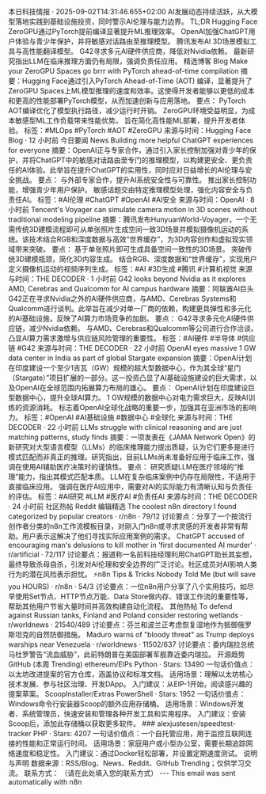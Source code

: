 本日科技情报 · 2025-09-02T14:31:46.655+02:00 AI发展动态持续活跃，从大模型落地实践到基础设施投资，同时警示AI伦理与能力边界。  TL;DR Hugging Face ZeroGPU通过PyTorch提前编译显著提升ML推理效率。 OpenAI加强ChatGPT用户体验与青少年保护，并将敏感对话路由至推理模型。 腾讯发布AI 3D场景模拟工具与高性能翻译模型。 G42寻求多元AI硬件供应商，降低对Nvidia依赖。 最新研究指出LLM在临床推理方面仍有局限，强调负责任应用。 精选博客 Blog Make your ZeroGPU Spaces go brrr with PyTorch ahead-of-time compilation 摘要：Hugging Face通过引入PyTorch Ahead-of-Time (AOT) 编译，显著提升了ZeroGPU Spaces上ML模型推理的速度和效率。这使得开发者能够以更低的成本和更高的性能部署PyTorch模型，从而加速创新与应用落地。 要点：  PyTorch AOT编译优化了模型执行路径，减少运行时开销。 ZeroGPU环境受益明显，为成本敏感型ML工作负载带来性能优势。 旨在简化高性能ML部署，提升开发者体验。 标签：#MLOps #PyTorch #AOT #ZeroGPU 来源与时间：Hugging Face Blog · 12 小时前 今日要闻 News Building more helpful ChatGPT experiences for everyone 摘要：OpenAI正与专家合作，通过引入家长控制加强对青少年的保护，并将ChatGPT中的敏感对话路由至专门的推理模型，以构建更安全、更负责任的AI体验。此举旨在提升ChatGPT的实用性，同时应对日益增长的AI伦理与安全挑战。 要点：  与外部专家合作，提升AI系统安全性与可靠性。 推出家长控制功能，增强青少年用户保护。 敏感话题交由特定推理模型处理，强化内容安全与负责任AI。 标签：#AI伦理 #ChatGPT #OpenAI #AI安全 来源与时间：OpenAI · 8 小时前 Tencent's Voyager can simulate camera motion in 3D scenes without traditional modeling pipeline 摘要：腾讯发布HunyuanWorld-Voyager，一个无需传统3D建模流程即可从单张照片生成空间一致3D场景并模拟摄像机运动的系统。该技术结合RGB和深度数据与高效“世界缓存”，为3D内容创作和虚拟现实领域带来突破。 要点：  基于单张照片即可生成具备空间一致性的3D场景。 突破传统3D建模瓶颈，简化3D内容生成。 结合RGB、深度数据和“世界缓存”，实现用户定义摄像机运动的视频序列生成。 标签：#AI #3D生成 #腾讯 #计算机视觉 来源与时间：THE DECODER · 1 小时前 G42 looks beyond Nvidia as it explores AMD, Cerebras and Qualcomm for AI campus hardware 摘要：阿联酋AI巨头G42正在寻求Nvidia之外的AI硬件供应商，与AMD、Cerebras Systems和Qualcomm进行谈判。此举旨在减少对单一厂商的依赖，构建更具弹性和多元化的AI基础设施，反映了AI算力市场竞争的加剧。 要点：  G42寻求多元化AI硬件供应链，减少Nvidia依赖。 与AMD、Cerebras和Qualcomm等公司进行合作洽谈。 凸显AI算力需求激增与供应链风险管理的重要性。 标签：#AI硬件 #半导体 #供应链 #G42 来源与时间：THE DECODER · 22 小时前 OpenAI eyes massive 1 GW data center in India as part of global Stargate expansion 摘要：OpenAI计划在印度建设一个至少1吉瓦（GW）规模的超大型数据中心，作为其全球“星门（Stargate）”项目扩展的一部分。这一投资凸显了AI基础设施建设的巨大需求，以及OpenAI在全球范围内拓展算力布局的雄心。 要点：  OpenAI计划在印度建设巨型数据中心，提升全球AI算力。 1 GW规模的数据中心对电力需求巨大，反映AI训练的资源消耗。 标志着OpenAI全球化战略的重要一步，加强其在亚洲市场的影响力。 标签：#OpenAI #AI基础设施 #数据中心 #全球化 来源与时间：THE DECODER · 22 小时前 LLMs struggle with clinical reasoning and are just matching patterns, study finds 摘要：一项发表在《JAMA Network Open》的新研究对大型语言模型（LLMs）的临床推理能力提出质疑，认为它们更多是进行模式匹配而非真正的推理。研究指出，目前LLMs尚未准备好应用于临床工作，强调在使用AI辅助医疗决策时的谨慎性。 要点：  研究质疑LLM在医疗领域的“推理”能力，指出其模式匹配本质。 LLM在复杂临床案例中仍存在局限性，不适用于直接临床应用。 强调在医疗AI应用中，需要对AI的实际能力有清晰认知与负责任的评估。 标签：#AI研究 #LLM #医疗AI #负责任AI 来源与时间：THE DECODER · 24 小时前 社区热帖 Reddit 编辑精选 The coolest n8n directory I found categorized by popular creators · r/n8n · 79/12 讨论要点：分享了一个按流行创作者分类的n8n工作流模板目录，对刚入门n8n或寻求灵感的开发者非常有帮助。用户表示这解决了他们寻找实际应用案例的需求。  ChatGPT accused of encouraging man's delusions to kill mother in 'first documented AI murder' · r/artificial · 72/117 讨论要点：报道称一名前科技经理利用ChatGPT助长其妄想，最终导致杀母自杀，引发对AI伦理和安全边界的广泛讨论。社区成员对AI影响人类行为的潜在风险表示担忧。  ⚡️n8n Tips & Tricks Nobody Told Me (but will save you HOURS) · r/n8n · 54/3 讨论要点：一位n8n用户分享了八个实用技巧，如尽早使用Set节点、HTTP节点万能、Data Store做内存、错误工作流的重要性等，帮助其他用户节省大量时间并高效构建自动化流程。  其他热帖 To defend against Russian tanks, Finland and Poland consider restoring wetlands · r/worldnews · 21540/489 讨论要点：芬兰和波兰正考虑恢复湿地作为抵御俄罗斯坦克的自然防御措施。  Maduro warns of "bloody threat" as Trump deploys warships near Venezuela · r/worldnews · 11502/637 讨论要点：委内瑞拉总统马杜罗警告“流血威胁”，此前特朗普在美国部署军舰靠近委内瑞拉。  开源趋势 GitHub (本周 Trending) ethereum/EIPs Python · Stars: 13490 一句话价值点：以太坊改进提案的官方仓库，涵盖协议和标准文档。 适用场景：理解以太坊核心技术发展、参与社区治理、开发DApp。 入门建议：从EIP-1开始，阅读感兴趣的提案草案。  ScoopInstaller/Extras PowerShell · Stars: 1952 一句话价值点：Windows命令行安装器Scoop的额外应用存储桶。 适用场景：Windows开发者、系统管理员，快速安装和管理各种开发工具和实用程序。 入门建议：安装Scoop后，添加此存储桶以获取更多软件。  ### alexjustesen/speedtest-tracker PHP · Stars: 4207 一句话价值点：一个自托管应用，用于监控互联网连接的性能和正常运行时间。 适用场景：家庭用户或小型办公室，需要长期追踪网络速度和稳定性。 入门建议：通过Docker轻松部署，并设置定期速度测试。  说明与声明 数据来源：RSS/Blog、News、Reddit、GitHub Trending；仅供学习交流。 联系方式： （请在此处填入您的联系方式）    --- This email was sent automatically with n8n
